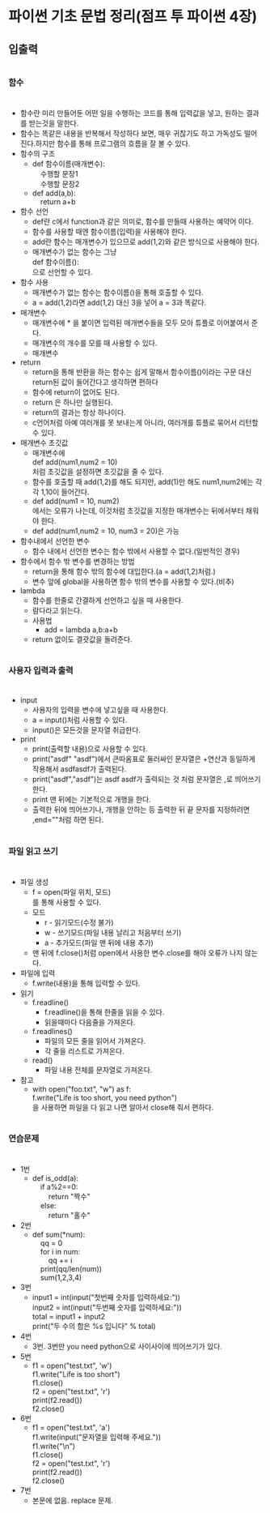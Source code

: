 # 파이썬 기초 문법 정리(점프 투 파이썬  4장)
## 입출력
#
### 함수
#
- 함수란 미리 만들어둔 어떤 일을 수행하는 코드를 통해 입력값을 넣고, 원하는 결과를 받는것을 말한다.
- 함수는 똑같은 내용을 반복해서 작성하다 보면, 매우 귀찮기도 하고 가독성도 떨어진다.하지만 함수를 통해 프로그램의 흐름을 잘 볼 수 있다.
- 함수의 구조
    - def 함수이름(매개변수):  
    &nbsp;&nbsp;&nbsp;&nbsp;수행할 문장1  
    &nbsp;&nbsp;&nbsp;&nbsp;수행할 문장2
    - def add(a,b):  
    &nbsp;&nbsp;&nbsp;&nbsp;return a+b
- 함수 선언
    - def란 c에서 function과 같은 의미로, 함수를 만들때 사용하는 예약어 이다.
    - 함수를 사용할 때엔 함수이름(입력)을 사용해야 한다.
    - add란 함수는 매개변수가 있으므로 add(1,2)와 같은 방식으로 사용해야 한다.
    - 매개변수가 없는 함수는 그냥  
    def 함수이름():  
    으로 선언할 수 있다.
- 함수 사용
    - 매개변수가 없는 함수는 함수이름()을 통해 호출할 수 있다.
    - a = add(1,2)라면 add(1,2) 대신 3을 넣어 a = 3과 똑같다.
- 매개변수
    - 매개변수에 * 을 붙이면 입력된 매개변수들을 모두 모아 튜플로 이어붙여서 준다.
    - 매개변수의 개수를 모를 때 사용할 수 있다.
    - 매개변수
- return
    - return을 통해 반환을 하는 함수는 쉽게 말해서 함수이름()이라는 구문 대신 return된 값이 들어간다고 생각하면 편하다
    - 함수에 return이 없어도 된다.
    - return 은 하나만 실행된다.
    - return의 결과는 항상 하나이다.
    - c언어처럼 아예 여러개를 못 보내는게 아니라, 여러개를 튜플로 묶어서 리턴할 수 있다.
- 매개변수 초깃값
    - 매개변수에  
    def add(num1,num2 = 10)  
     처럼 초깃값을 설정하면 초깃값을 줄 수 있다.
    - 함수를 호출할 때 add(1,2)를 해도 되지만, add(1)만 해도 num1,num2에는 각각 1,10이 들어간다.
    - def add(num1 = 10, num2)  
    에서는 오류가 나는데, 이것처럼 초깃값을 지정한 매개변수는 뒤에서부터 채워야 한다.
    - def add(num1,num2 = 10, num3 = 20)은 가능
- 함수내에서 선언한 변수
    - 함수 내에서 선언한 변수는 함수 밖에서 사용할 수 없다.(일반적인 경우)
- 함수에서 함수 밖 변수를 변경하는 방법
    - return을 통해 함수 밖의 함수에 대입한다.(a = add(1,2)처럼.)
    - 변수 앞에 global을 사용하면 함수 밖의 변수를 사용할 수 있다.(비추)
- lambda
    - 함수를 한줄로 간결하게 선언하고 싶을 때 사용한다.
    - 람다라고 읽는다.
    - 사용법
        - add = lambda a,b:a+b
    - return 없이도 결괏값을 돌려준다.
#
### 사용자 입력과 출력
#
- input
    - 사용자의 입력을 변수에 넣고싶을 때 사용한다.
    - a = input()처럼 사용할 수 있다.
    - input()은 모든것을 문자열 취급한다.
- print
    - print(출력할 내용)으로 사용할 수 있다.
    - print("asdf" "asdf")에서 큰따옴표로 둘러싸인 문자열은 +연산과 동일하게 작용해서 asdfasdf가 출력된다.
    - print("asdf","asdf")는 asdf asdf가 출력되는 것 처럼 문자열은 ,로 띄어쓰기 한다.
    - print 맨 뒤에는 기본적으로 개행을 한다.
    - 출력한 뒤에 띄어쓰기나, 개행을 안하는 등 출력한 뒤 끝 문자를 지정하려면 ,end=""처럼 하면 된다.
#
### 파일 읽고 쓰기
#
- 파일 생성
    - f = open(파일 위치, 모드)  
    를 통해 사용할 수 있다.
    - 모드
        - r - 읽기모드(수정 불가)
        - w - 쓰기모드(파일 내용 날리고 처음부터 쓰기)
        - a - 추가모드(파일 맨 뒤에 내용 추가)
    - 맨 뒤에 f.close()처럼 open에서 사용한 변수.close를 해야 오류가 나지 않는다.
- 파일에 입력
    - f.write(내용)을 통해 입력할 수 있다.
- 읽기
    - f.readline()
        - f.readline()을 통해 한줄을 읽을 수 있다.
        - 읽을때마다 다음줄을 가져온다.
    - f.readlines()
        - 파일의 모든 줄을 읽어서 가져온다.
        - 각 줄을 리스트로 가져온다.
    - read()
        - 파일 내용 전체를 문자열로 가져온다.
- 참고
    - with open("foo.txt", "w") as f:  
    f.write("Life is too short, you need python")  
    을 사용하면 파일을 다 읽고 나면 알아서 close해 줘서 편하다.
#
### 연습문제
#
- 1번
    - def is_odd(a):  
    &nbsp;&nbsp;&nbsp;&nbsp;if a%2==0:  
    &nbsp;&nbsp;&nbsp;&nbsp;&nbsp;&nbsp;&nbsp;&nbsp;return "짝수"  
    &nbsp;&nbsp;&nbsp;&nbsp;else:  
    &nbsp;&nbsp;&nbsp;&nbsp;&nbsp;&nbsp;&nbsp;&nbsp;return "홀수"
- 2번
    - def sum(*num):  
    &nbsp;&nbsp;&nbsp;&nbsp;qq = 0  
    &nbsp;&nbsp;&nbsp;&nbsp;for i in num:  
    &nbsp;&nbsp;&nbsp;&nbsp;&nbsp;&nbsp;&nbsp;&nbsp;qq += i  
    &nbsp;&nbsp;&nbsp;&nbsp;print(qq/len(num))  
    &nbsp;&nbsp;&nbsp;&nbsp;sum(1,2,3,4)
- 3번
    - input1 = int(input("첫번째 숫자를 입력하세요:"))  
    input2 = int(input("두번째 숫자를 입력하세요:"))  
    total = input1 + input2  
    print("두 수의 합은 %s 입니다" % total)
- 4번
    - 3번. 3번만 you need python으로 사이사이에 띄어쓰기가 있다.
- 5번
    - f1 = open("test.txt", 'w')  
    f1.write("Life is too short")  
    f1.close()  
    f2 = open("test.txt", 'r')  
    print(f2.read())  
    f2.close()
- 6번
    - f1 = open("test.txt", 'a')  
    f1.write(input("문자열을 입력해 주세요."))  
    f1.write("\n")  
    f1.close()  
    f2 = open("test.txt", 'r')  
    print(f2.read())  
    f2.close()
- 7번
    - 본문에 없음. replace 문제.